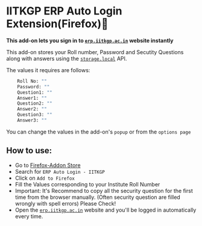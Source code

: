 # IITKGP ERP Auto Login Extension(Firefox)🦊

**This add-on lets you sign in to [`erp.iitkgp.ac.in`](https://erp.iitkgp.ac.in) website instantly**

This add-on stores your Roll number, Password and Secutity Questions along with answers using the [`storage.local`](https://developer.mozilla.org/en-US/Add-ons/WebExtensions/API/storage/local) API.

The values it requires are follows:

```sh
    Roll No: ""
    Password: ""
    Question1: ""
    Answer1: ""
    Question2: ""
    Answer2: ""
    Question3: ""
    Answer3: ""
```

You can change the values in the add-on's `popup` or from the `options page`

## How to use:

- Go to [Firefox-Addon Store](https://addons.mozilla.org/en-US/firefox/)
- Search for `ERP Auto Login - IITKGP`
- Click on `Add to Firefox`
- Fill the Values corresponding to your Institute Roll Number
- Important: It's Recommend to copy all the security question for the first time from the browser manually. (Often security question are filled wrongly with spell errors) Please Check!
- Open the [`erp.iitkgp.ac.in`](https://erp.iitkgp.ac.in) website and you'll be logged in automatically every time.
